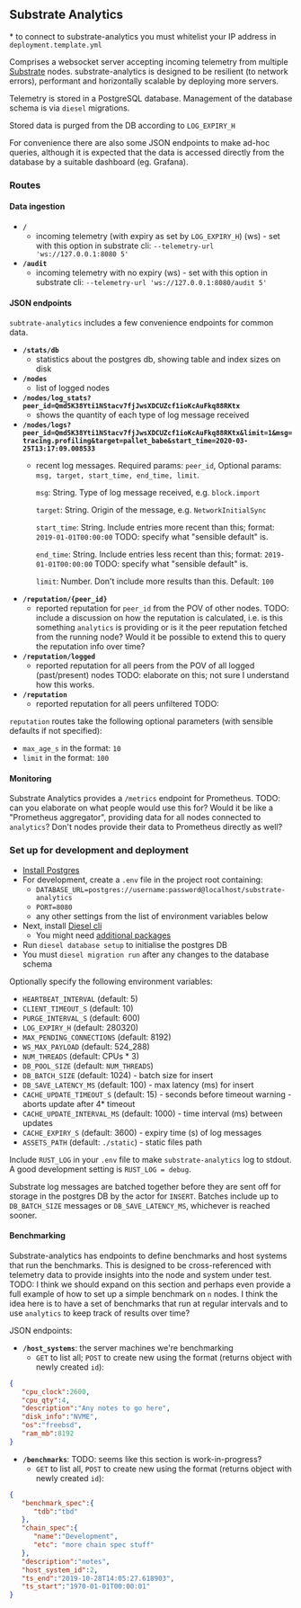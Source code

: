## Substrate Analytics

\* to connect to substrate-analytics you must whitelist your IP address in `deployment.template.yml`

Comprises a websocket server accepting incoming telemetry from multiple
[Substrate](https://github.com/paritytech/substrate) nodes. substrate-analytics is designed to be resilient (to network errors),
performant and horizontally scalable by deploying more servers.

Telemetry is stored in a PostgreSQL database. Management of the database schema is via `diesel` migrations.

Stored data is purged from the DB according to `LOG_EXPIRY_H`

For convenience there are also some JSON endpoints to make ad-hoc queries, although it is expected that
the data is accessed directly from the database by a suitable dashboard (eg. Grafana).

### Routes

#### Data ingestion

- **`/`**
  - incoming telemetry (with expiry as set by `LOG_EXPIRY_H`) (ws) - set with this option in substrate cli: `--telemetry-url 'ws://127.0.0.1:8080 5'`
- **`/audit`**
  - incoming telemetry with no expiry (ws) - set with this option in substrate cli: `--telemetry-url 'ws://127.0.0.1:8080/audit 5'`

#### JSON endpoints
`subtrate-analytics` includes a few convenience endpoints for common data.
- **`/stats/db`**
  - statistics about the postgres db, showing table and index sizes on disk
- **`/nodes`**
  - list of logged nodes
- **`/nodes/log_stats?peer_id=Qmd5K38Yti1NStacv7fjJwsXDCUZcf1ioKcAuFkq88RKtx`**
  - shows the quantity of each type of log message received
- **`/nodes/logs?peer_id=Qmd5K38Yti1NStacv7fjJwsXDCUZcf1ioKcAuFkq88RKtx&limit=1&msg=tracing.profiling&target=pallet_babe&start_time=2020-03-25T13:17:09.008533`**
  - recent log messages. Required params: `peer_id`, Optional params: `msg, target, start_time, end_time, limit`.

    `msg`: String. Type of log message received, e.g. `block.import`

    `target`: String. Origin of the message, e.g. `NetworkInitialSync`

    `start_time`: String. Include entries more recent than this; format: `2019-01-01T00:00:00` TODO: specify what "sensible default" is.

    `end_time`: String. Include entries less recent than this; format: `2019-01-01T00:00:00` TODO: specify what "sensible default" is.

    `limit`: Number. Don't include more results than this. Default: `100`
- **`/reputation/{peer_id}`**
  - reported reputation for `peer_id` from the POV of other nodes. TODO: include a discussion on how the reputation is calculated, i.e. is this something `analytics` is providing or is it the peer reputation fetched from the running node? Would it be possible to extend this to query the reputation info over time?
- **`/reputation/logged`**
  - reported reputation for all peers from the POV of all logged (past/present) nodes TODO: elaborate on this; not sure I understand how this works.
- **`/reputation`**
  - reported reputation for all peers unfiltered TODO:


`reputation` routes take the following optional parameters (with sensible defaults if not specified):
- `max_age_s` in the format: `10`
- `limit` in the format: `100`

#### Monitoring

Substrate Analytics provides a `/metrics` endpoint for Prometheus.
TODO: can you elaborate on what people would use this for? Would it be like a "Prometheus aggregator", providing data for all nodes connected to `analytics`? Don't nodes provide their data to Prometheus directly as well?

### Set up for development and deployment
- [Install Postgres](https://www.postgresql.org/docs/current/tutorial-install.html)
- For development, create a `.env` file in the project root containing:
    - `DATABASE_URL=postgres://username:password@localhost/substrate-analytics`
    - `PORT=8080`
    - any other settings from the list of environment variables below
- Next, install [Diesel cli](https://github.com/diesel-rs/diesel/tree/master/diesel_cli)
  - You might need [additional packages](https://github.com/diesel-rs/diesel/blob/master/guide_drafts/backend_installation.md)
- Run `diesel database setup` to initialise the postgres DB
- You must `diesel migration run` after any changes to the database schema

Optionally specify the following environment variables:

- `HEARTBEAT_INTERVAL` (default: 5)
- `CLIENT_TIMEOUT_S` (default: 10)
- `PURGE_INTERVAL_S` (default: 600)
- `LOG_EXPIRY_H`  (default: 280320)
- `MAX_PENDING_CONNECTIONS` (default: 8192)
- `WS_MAX_PAYLOAD` (default: 524_288)
- `NUM_THREADS` (default: CPUs * 3)
- `DB_POOL_SIZE` (default: `NUM_THREADS`)
- `DB_BATCH_SIZE` (default: 1024) - batch size for insert
- `DB_SAVE_LATENCY_MS` (default: 100) - max latency (ms) for insert
- `CACHE_UPDATE_TIMEOUT_S` (default: 15) - seconds before timeout warning - aborts update after 4* timeout
- `CACHE_UPDATE_INTERVAL_MS` (default: 1000) - time interval (ms) between updates
- `CACHE_EXPIRY_S` (default: 3600) - expiry time (s) of log messages
- `ASSETS_PATH` (default: `./static`) - static files path

Include `RUST_LOG` in your `.env` file to make `substrate-analytics` log to stdout. A good development setting is `RUST_LOG = debug`.

Substrate log messages are batched together before they are sent off for storage in the postgres DB by the actor for `INSERT`. Batches include up to `DB_BATCH_SIZE` messages or `DB_SAVE_LATENCY_MS`, whichever is reached sooner.

#### Benchmarking

Substrate-analytics has endpoints to define benchmarks and host systems that run the benchmarks. This is
designed to be cross-referenced with telemetry data to provide insights into the node and system under test.
TODO: I think we should expand on this section and perhaps even provide a full example of how to set up a simple benchmark on `n` nodes. I think the idea here is to have a set of benchmarks that run at regular intervals and to use `analytics` to keep track of results over time?

JSON endpoints:

- **`/host_systems`**: the server machines we're benchmarking
  - `GET` to list all; `POST` to create new using the format (returns object with newly created `id`):
```json
{
   "cpu_clock":2600,
   "cpu_qty":4,
   "description":"Any notes to go here",
   "disk_info":"NVME",
   "os":"freebsd",
   "ram_mb":8192
}
```
- **`/benchmarks`**: TODO: seems like this section is work-in-progress?
  - `GET` to list all, `POST` to create new using the format (returns object with newly created `id`):
```json
{
   "benchmark_spec":{
      "tdb":"tbd"
   },
   "chain_spec":{
      "name":"Development",
      "etc": "more chain spec stuff"
   },
   "description":"notes",
   "host_system_id":2,
   "ts_end":"2019-10-28T14:05:27.618903",
   "ts_start":"1970-01-01T00:00:01"
}
```
